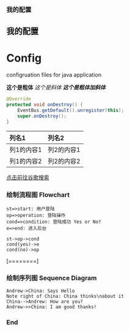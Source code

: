 ### 我的配置
## 我的配置
# Config
configruation files for java application

**这个是粗体**
*这个是斜体*
***这个是粗体加斜体***

```java
@Override
protected void onDestroy() {
    EventBus.getDefault().unregister(this);
    super.onDestroy();
}
``` 
|列名1|列名2|
|:---|:---|
|列1的内容1|列2的内容1|
|列1的内容2|列2的内容2|

[点击前往谷歌搜索](https://www.baidu.com/)



### 绘制流程图 Flowchart

```flow
st=>start: 用户登陆
op=>operation: 登陆操作
cond=>condition: 登陆成功 Yes or No?
e=>end: 进入后台

st->op->cond
cond(yes)->e
cond(no)->op
```

[========]
                    
### 绘制序列图 Sequence Diagram
                    
```seq
Andrew->China: Says Hello 
Note right of China: China thinks\nabout it 
China-->Andrew: How are you? 
Andrew->>China: I am good thanks!
```

### End
